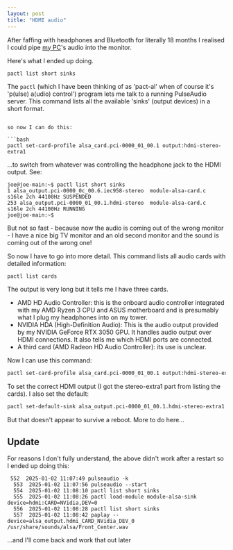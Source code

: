 ```yaml
---
layout: post
title: "HDMI audio" 
--- 
```


After faffing with headphones and Bluetooth for literally 18 months I realised I could pipe [my PC](https://joereddington.com/2023/07/05/pc.html)'s audio into the monitor. 

Here's what I ended up doing. 

```
pactl list short sinks
```

The ```pactl``` (which I have been thinking of as 'pact-al' when of course it's 'p(ulse) a(udio) control') program lets me talk to a running PulseAudio server.   This command lists all the available 'sinks' (output devices) in a short format. 

```

so now I can do this: 

```bash
pactl set-card-profile alsa_card.pci-0000_01_00.1 output:hdmi-stereo-extra1
```

...to switch from whatever was controlling the headphone jack to the HDMI output. See: 

```
joe@joe-main:~$ pactl list short sinks
1 alsa_output.pci-0000_0c_00.6.iec958-stereo  module-alsa-card.c  s16le 2ch 44100Hz SUSPENDED
253 alsa_output.pci-0000_01_00.1.hdmi-stereo  module-alsa-card.c  s16le 2ch 44100Hz RUNNING
joe@joe-main:~$ 
```
 
But not so fast - because now the audio is coming out of the wrong monitor - I have a nice big TV monitor and an old second monitor and the sound is coming out of the wrong one! 

So now I have to go into more detail. This command lists all audio cards with detailed information: 

```bash
pactl list cards
```

The output is very long but it tells me I have three cards. 

* AMD HD Audio Controller: this is the onboard audio controller integrated with my AMD Ryzen 3 CPU and ASUS motherboard and is presumably what I plug my headphones into on my tower. 
* NVIDIA HDA (High-Definition Audio): This is the audio output provided by my NVIDIA GeForce RTX 3050 GPU. It handles audio output over HDMI connections. It also tells me which HDMI ports are connected.  
* A third card (AMD Radeon HD Audio Controller): its use is unclear. 

Now I can use this command: 


```bash
pactl set-card-profile alsa_card.pci-0000_01_00.1 output:hdmi-stereo-extra1
```

To set the correct HDMI output (I got the stereo-extra1 part from listing the cards). I also set the default: 

```bash
pactl set-default-sink alsa_output.pci-0000_01_00.1.hdmi-stereo-extra1
```

But that doesn't appear to survive a reboot. More to do here...



## Update
For reasons I don't fully understand, the above didn't work after a restart so I ended up doing this: 

```
 552  2025-01-02 11:07:49 pulseaudio -k
  553  2025-01-02 11:07:56 pulseaudio --start
  554  2025-01-02 11:08:10 pactl list short sinks
  555  2025-01-02 11:08:26 pactl load-module module-alsa-sink device=hdmi:CARD=NVidia,DEV=0
  556  2025-01-02 11:08:28 pactl list short sinks
  557  2025-01-02 11:08:42 paplay --device=alsa_output.hdmi_CARD_NVidia_DEV_0 /usr/share/sounds/alsa/Front_Center.wav

```

...and I'll come back and work that out later



